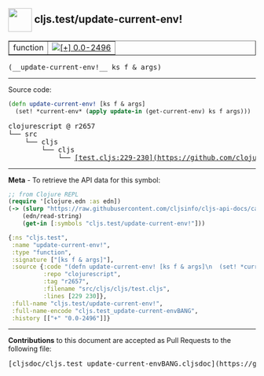 ## <img width="48px" valign="middle" src="http://i.imgur.com/Hi20huC.png"> cljs.test/update-current-env!

 <table border="1">
<tr>

<td>function</td>
<td><a href="https://github.com/cljsinfo/cljs-api-docs/tree/0.0-2496"><img valign="middle" alt="[+] 0.0-2496" src="https://img.shields.io/badge/+-0.0--2496-lightgrey.svg"></a> </td>
</tr>
</table>

 <samp>
(__update-current-env!__ ks f & args)<br>
</samp>

---





Source code:

```clj
(defn update-current-env! [ks f & args]
  (set! *current-env* (apply update-in (get-current-env) ks f args)))
```

 <pre>
clojurescript @ r2657
└── src
    └── cljs
        └── cljs
            └── <ins>[test.cljs:229-230](https://github.com/clojure/clojurescript/blob/r2657/src/cljs/cljs/test.cljs#L229-L230)</ins>
</pre>


---

__Meta__ - To retrieve the API data for this symbol:

```clj
;; from Clojure REPL
(require '[clojure.edn :as edn])
(-> (slurp "https://raw.githubusercontent.com/cljsinfo/cljs-api-docs/catalog/cljs-api.edn")
    (edn/read-string)
    (get-in [:symbols "cljs.test/update-current-env!"]))
```

```clj
{:ns "cljs.test",
 :name "update-current-env!",
 :type "function",
 :signature ["[ks f & args]"],
 :source {:code "(defn update-current-env! [ks f & args]\n  (set! *current-env* (apply update-in (get-current-env) ks f args)))",
          :repo "clojurescript",
          :tag "r2657",
          :filename "src/cljs/cljs/test.cljs",
          :lines [229 230]},
 :full-name "cljs.test/update-current-env!",
 :full-name-encode "cljs.test_update-current-envBANG",
 :history [["+" "0.0-2496"]]}

```

---

__Contributions__ to this document are accepted as Pull Requests to the following file:

 <pre>
[cljsdoc/cljs.test_update-current-envBANG.cljsdoc](https://github.com/cljsinfo/cljs-api-docs/blob/master/cljsdoc/cljs.test_update-current-envBANG.cljsdoc)
</pre>

